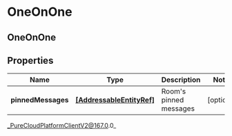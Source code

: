 # OneOnOne

## OneOnOne

## Properties

|Name | Type | Description | Notes|
|------------ | ------------- | ------------- | -------------|
| **pinnedMessages** | [**[AddressableEntityRef]**]([AddressableEntityRef]) | Room&#39;s pinned messages | [optional] |



_PureCloudPlatformClientV2@167.0.0_

